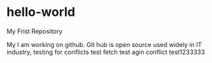 # hello-world
My Frist Repository

My I am working on github.
Git hub is open source used widely in IT industry, testing for conflicts test fetch
test  agin conflict test1233333
